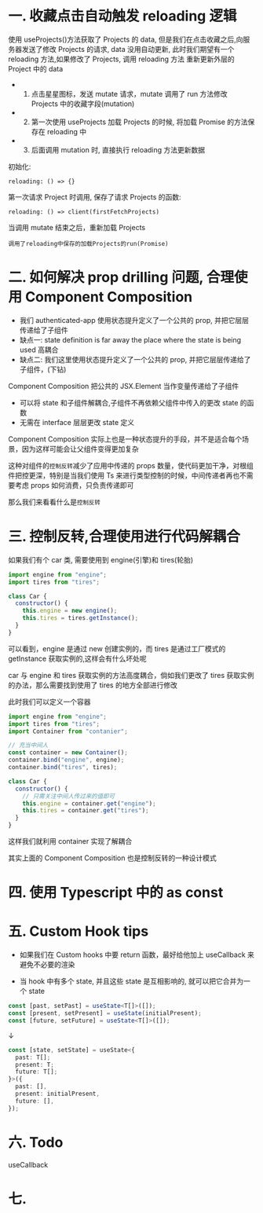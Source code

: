 # 一. 收藏点击自动触发 reloading 逻辑

使用 useProjects()方法获取了 Projects 的 data, 但是我们在点击收藏之后,向服务器发送了修改 Projects
的请求, data 没用自动更新, 此时我们期望有一个 reloading 方法,如果修改了 Projects, 调用 reloading 方法
重新更新外层的 Project 中的 data

- 1. 点击星星图标，发送 mutate 请求，mutate 调用了 run 方法修改 Projects 中的收藏字段(mutation)
- 2. 第一次使用 useProjects 加载 Projects 的时候, 将加载 Promise 的方法保存在 reloading 中
- 3. 后面调用 mutation 时, 直接执行 reloading 方法更新数据

初始化:

```
reloading: () => {}
```

第一次请求 Project 时调用, 保存了请求 Projects 的函数:

```
reloading: () => client(firstFetchProjects)
```

当调用 mutate 结束之后，重新加载 Projects

```
调用了reloading中保存的加载Projects的run(Promise)
```

# 二. 如何解决 prop drilling 问题, 合理使用 Component Composition

- 我们 authenticated-app 使用状态提升定义了一个公共的 prop, 并把它层层传递给了子组件
- 缺点一: state definition is far away the place where the state is being used 高耦合
- 缺点二: 我们这里使用状态提升定义了一个公共的 prop, 并把它层层传递给了子组件，(下钻)

Component Composition 把公共的 JSX.Element 当作变量传递给了子组件

- 可以将 state 和子组件解耦合,子组件不再依赖父组件中传入的更改 state 的函数
- 无需在 interface 层层更改 state 定义

Component Composition 实际上也是一种状态提升的手段，并不是适合每个场景，因为这样可能会让父组件变得更加复杂

这种对组件的`控制反转`减少了应用中传递的 props 数量，使代码更加干净，对根组件把控更深，特别是当我们使用 Ts 来进行类型控制的时候，中间传递者再也不需要考虑 props 如何消费，只负责传递即可

那么我们来看看什么是`控制反转`

# 三. 控制反转,合理使用进行代码解耦合

如果我们有个 car 类, 需要使用到 engine(引擎)和 tires(轮胎)

```js
import engine from "engine";
import tires from "tires";

class Car {
  constructor() {
    this.engine = new engine();
    this.tires = tires.getInstance();
  }
}
```

可以看到，engine 是通过 new 创建实例的，而 tires 是通过工厂模式的 getInstance 获取实例的,这样会有什么坏处呢

car 与 engine 和 tires 获取实例的方法高度耦合，倘如我们更改了 tires 获取实例的办法，那么需要找到使用了 tires 的地方全部进行修改

此时我们可以定义一个容器

```js
import engine from "engine";
import tires from "tires";
import Container from "contanier";

// 充当中间人
const container = new Container();
container.bind("engine", engine);
container.bind("tires", tires);

class Car {
  constructor() {
    // 只需关注中间人传过来的值即可
    this.engine = container.get("engine");
    this.tires = container.get("tires");
  }
}
```

这样我们就利用 container 实现了解耦合

其实上面的 Component Composition 也是控制反转的一种设计模式

# 四. 使用 Typescript 中的 as const

# 五. Custom Hook tips

- 如果我们在 Custom hooks 中要 return 函数，最好给他加上 useCallback 来避免不必要的渲染

- 当 hook 中有多个 state, 并且这些 state 是互相影响的, 就可以把它合并为一个 state

```ts
const [past, setPast] = useState<T[]>([]);
const [present, setPresent] = useState(initialPresent);
const [future, setFuture] = useState<T[]>([]);
```

↓

```ts
const [state, setState] = useState<{
  past: T[];
  present: T;
  future: T[];
}>({
  past: [],
  present: initialPresent,
  future: [],
});
```

# 六. Todo

useCallback

# 七.
